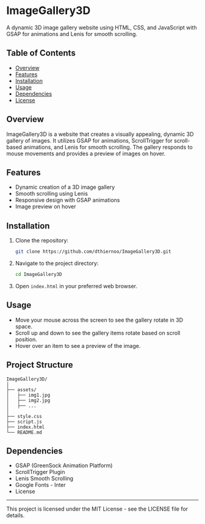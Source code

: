 # ImageGallery3D

A dynamic 3D image gallery website using HTML, CSS, and JavaScript with GSAP for animations and Lenis for smooth scrolling.

## Table of Contents

- [Overview](#overview)
- [Features](#features)
- [Installation](#installation)
- [Usage](#usage)
- [Dependencies](#dependencies)
- [License](#license)

## Overview

ImageGallery3D is a website that creates a visually appealing, dynamic 3D gallery of images. It utilizes GSAP for animations, ScrollTrigger for scroll-based animations, and Lenis for smooth scrolling. The gallery responds to mouse movements and provides a preview of images on hover.

## Features

- Dynamic creation of a 3D image gallery
- Smooth scrolling using Lenis
- Responsive design with GSAP animations
- Image preview on hover

## Installation

1. Clone the repository:
    ```bash
    git clone https://github.com/dthiernoo/ImageGallery3D.git
    ```

2. Navigate to the project directory:
    ```bash
    cd ImageGallery3D
    ```

3. Open `index.html` in your preferred web browser.

## Usage

- Move your mouse across the screen to see the gallery rotate in 3D space.
- Scroll up and down to see the gallery items rotate based on scroll position.
- Hover over an item to see a preview of the image.

## Project Structure

```plaintext
ImageGallery3D/
│
├── assets/
│   ├── img1.jpg
│   ├── img2.jpg
│   ├── ...
│
├── style.css
├── script.js
├── index.html
└── README.md
````

## Dependencies

- GSAP (GreenSock Animation Platform)
- ScrollTrigger Plugin
- Lenis Smooth Scrolling
- Google Fonts - Inter
- License

---
This project is licensed under the MIT License - see the LICENSE file for details.